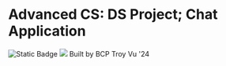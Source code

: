 # Advanced CS: DS Project; Chat Application
![Static Badge](https://img.shields.io/badge/school-Bellarmine_College_Preparatory-blue) ![](https://tokei.rs/b1/github/bliz8/Project)
Built by BCP Troy Vu '24